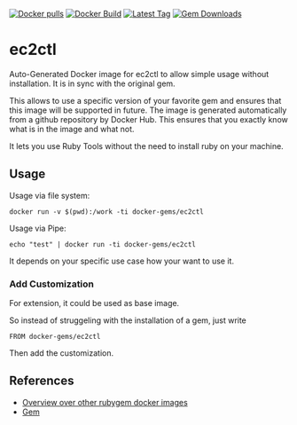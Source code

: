 [![Docker pulls](https://img.shields.io/docker/pulls/rubygem/ec2ctl.svg)](https://hub.docker.com/r/rubygem/ec2ctl/)
[![Docker Build](https://img.shields.io/docker/automated/rubygem/ec2ctl.svg)](https://hub.docker.com/r/rubygem/ec2ctl/)
[![Latest Tag](https://img.shields.io/github/tag/docker-rubygem/ec2ctl.svg)](https://hub.docker.com/r/rubygem/ec2ctl/)
[![Gem Downloads](https://img.shields.io/gem/dt/ec2ctl.svg)](https://rubygems.org/gems/ec2ctl/)
# ec2ctl

Auto-Generated Docker image for ec2ctl to allow simple usage without installation.
It is in sync with the original gem.

This allows to use a specific version of your favorite gem and ensures that this image will be supported in future.
The image is generated automatically from a github repository by Docker Hub.
This ensures that you exactly know what is in the image and what not.

It lets you use Ruby Tools without the need to install ruby on your machine.

## Usage

Usage via file system:

`docker run -v $(pwd):/work -ti docker-gems/ec2ctl`

Usage via Pipe:

`echo "test" | docker run -ti docker-gems/ec2ctl`

It depends on your specific use case how your want to use it.

### Add Customization

For extension, it could be used as base image.

So instead of struggeling with the installation of a gem, just write

`FROM docker-gems/ec2ctl`

Then add the customization.

## References

 - [Overview over other rubygem docker images](https://github.com/thinkbot/docker-rubygem)
 - [Gem](https://rubygems.org/gems/ec2ctl/)
